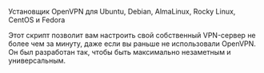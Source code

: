 Установщик OpenVPN для Ubuntu, Debian, AlmaLinux, Rocky Linux, CentOS и Fedora

Этот скрипт позволит вам настроить свой собственный VPN-сервер не более чем за минуту, даже если вы раньше не использовали OpenVPN. Он был разработан так, чтобы быть максимально незаметным и универсальным.
